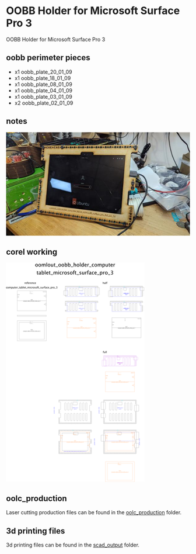 # OOBB Holder for Microsoft Surface Pro 3
OOBB Holder for Microsoft Surface Pro 3  
## oobb perimeter pieces
* x1 oobb_plate_20_01_09  
* x1 oobb_plate_18_01_09
* x1 oobb_plate_08_01_09
* x1 oobb_plate_04_01_09
* x1 oobb_plate_03_01_09
* x2 oobb_plate_02_01_09
## notes
  

[![](image_600.jpg)](image.jpg)















## corel working
![](working_600.png) 


















## oolc_production
Laser cutting production files can be found in the [oolc_production](oolc_production) folder.

## 3d printing files
3d printing files can be found in the [scad_output](scad_output) folder.

